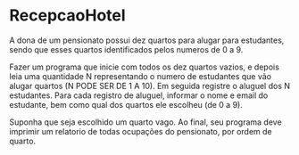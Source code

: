 # RecepcaoHotel

A dona de um pensionato possui dez quartos para alugar para estudantes, sendo que esses quartos identificados pelos numeros de 0 a 9.

Fazer um programa que inicie com todos os dez quartos vazios, e depois leia uma quantidade N representando o numero de estudantes que vão alugar quartos 
(N PODE SER DE 1 A 10). Em seguida registre o aluguel dos N estudantes. 
Para cada registro de aluguel, informar o nome e email do estudante, bem como qual dos quartos ele escolheu (de 0 a 9).

Suponha que seja escolhido um quarto vago. Ao final, seu programa deve imprimir um relatorio de todas ocupações do pensionato, por ordem de quarto.
